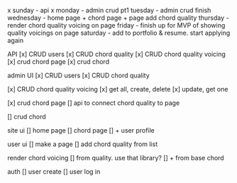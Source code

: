 x sunday - api
x monday - admin crud pt1
tuesday - admin crud finish
wednesday - home page + chord page + page add chord quality
thursday - render chord quality voicing on page
friday - finish up for MVP of showing quality voicings on page
saturday - add to portfolio & resume. start applying again

API
[x] CRUD users
[x] CRUD chord quality
[x] CRUD chord quality voicing
[x] crud chord page
[x] crud chord

admin UI
[x] CRUD users
[x] CRUD chord quality

[x] CRUD chord quality voicing
[x] get all, create, delete
[x] update, get one

[x] crud chord page
[] api to connect chord quality to page

[] crud chord

site ui
[] home page
[] chord page
[] + user profile

user ui
[] make a page
[] add chord quality from list

render chord voicing
[] from quality. use that library?
[] + from base chord

auth
[] user create
[] user log in
